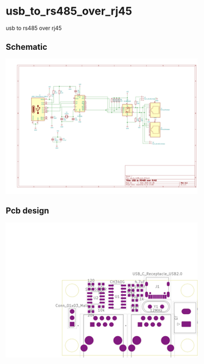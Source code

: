 # usb_to_rs485_over_rj45
usb to rs485 over rj45


## Schematic
![schematic](./doc/schematic.v1.1.png)

## Pcb design
![pcb](./doc/pcb_layout.v1.1.png)